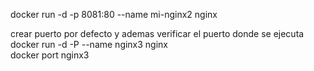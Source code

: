 docker run -d -p 8081:80 --name mi-nginx2 nginx

crear puerto por defecto y ademas verificar el puerto donde se ejecuta
docker run -d -P  --name nginx3 nginx  
docker port nginx3